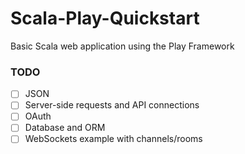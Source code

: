 # Scala-Play-Quickstart
Basic Scala web application using the Play Framework

### TODO
- [ ] JSON
- [ ] Server-side requests and API connections
- [ ] OAuth
- [ ] Database and ORM
- [ ] WebSockets example with channels/rooms
